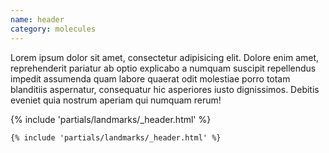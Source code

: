 ```yaml
---
name: header
category: molecules
---
```


Lorem ipsum dolor sit amet, consectetur adipisicing elit. Dolore enim amet, reprehenderit pariatur ab optio explicabo a numquam suscipit repellendus impedit assumenda quam labore quaerat odit molestiae porro totam blanditiis aspernatur, consequatur hic asperiores iusto dignissimos. Debitis eveniet quia nostrum aperiam qui numquam rerum!

<div class="sg-example">
    {% include 'partials/landmarks/_header.html' %}
</div>

```markup
{% include 'partials/landmarks/_header.html' %}
```
